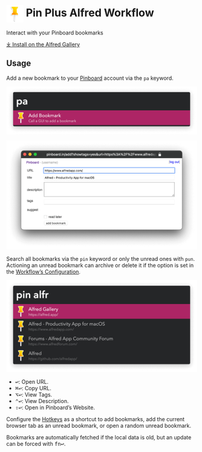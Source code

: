 # <img src='Workflow/icon.png' width='45' align='center' alt='icon'> Pin Plus Alfred Workflow

Interact with your Pinboard bookmarks

[⤓ Install on the Alfred Gallery](https://alfred.app/workflows/vitor/pin-plus)

## Usage

Add a new bookmark to your [Pinboard](https://pinboard.in) account via the `pa` keyword.

![Add bookmark](Workflow/images/about/pa.png)

![Browser GUI to add bookmark](Workflow/images/about/gui.png)

Search all bookmarks via the `pin` keyword or only the unread ones with `pun`. Actioning an unread bookmark can archive or delete it if the option is set in the [Workflow’s Configuration](https://www.alfredapp.com/help/workflows/user-configuration/).

![Showing bookmarks matching alfr](Workflow/images/about/pin.png)

* <kbd>↩&#xFE0E;</kbd>: Open URL.
* <kbd>⌘</kbd><kbd>↩&#xFE0E;</kbd>: Copy URL.
* <kbd>⌥</kbd><kbd>↩&#xFE0E;</kbd>: View Tags.
* <kbd>⌃</kbd><kbd>↩&#xFE0E;</kbd>: View Description.
* <kbd>⇧</kbd><kbd>↩&#xFE0E;</kbd>: Open in Pinboard’s Website.

Configure the [Hotkeys](https://www.alfredapp.com/help/workflows/triggers/hotkey/) as a shortcut to add bookmarks, add the current browser tab as an unread bookmark, or open a random unread bookmark.

Bookmarks are automatically fetched if the local data is old, but an update can be forced with <kbd>fn</kbd><kbd>↩&#xFE0E;</kbd>.
